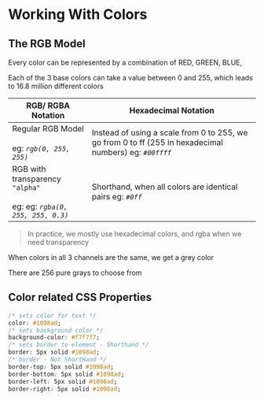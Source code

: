 # Working With Colors

## The RGB Model

Every color can be represented by a combination of RED, GREEN, BLUE,

Each of the 3 base colors can take a value between 0 and 255, which leads to 16.8 million different colors

| RGB/ RGBA Notation                                                            | Hexadecimal Notation                                                                                    |
| ----------------------------------------------------------------------------- | ------------------------------------------------------------------------------------------------------- |
| Regular RGB Model <br/><br/> eg: _`rgb(0, 255, 255)`_                         | Instead of using a scale from 0 to 255, we go from 0 to ff (255 in hexadecimal numbers) eg: _`#00ffff`_ |
| RGB with transparency `"alpha"` <br/><br/> eg: eg: _`rgba(0, 255, 255, 0.3)`_ | Shorthand, when all colors are identical pairs eg: _`#0ff`_                                             |

> In practice, we mostly use hexadecimal colors, and rgba when we need transparency

When colors in all 3 channels are the same, we get a grey color

There are 256 pure grays to choose from

## Color related CSS Properties

```css
/* sets color for text */
color: #1098ad;
/* sets background color */
background-color: #f7f7f7;
/* sets border to element - Shorthand */
border: 5px solid #1098ad;
/* border - Not ShortHand */
border-top: 5px solid #1098ad;
border-bottom: 5px solid #1098ad;
border-left: 5px solid #1098ad;
border-right: 5px solid #1098ad;
```
